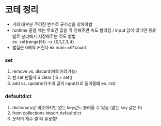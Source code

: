 # 코테 정리
- 거의 대부분 주어진 변수로 규칙성을 찾아야함
- runtime 줄일 때는 무조건 값을 딱 정해주면 속도 빨라짐 / input 값이 많다면 종류별로 분리해서 저장해주는 것도 방법  
ex. set(range(5)) --> {0,1,2,3,4}
- 벌집은 6배씩 커진다
ex.num+=6*count

### set
1) remove vs. discard(예외처리가능)
2) 빈 set 만들때 S.clear | S = set()
3) add vs. update(다수의 값이 input으로 들어올떄 ex. list)

### defaultdict
1) dictionary랑 비슷하지만 없는 key값도 불러올 수 있음 (없는 key 값은 0)
2) from collections import defaultdict
3) 문자의 개수 셀 때 유용함!

